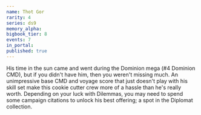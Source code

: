 ```yaml
---
name: Thot Gor
rarity: 4
series: ds9
memory_alpha:
bigbook_tier: 8
events: 7
in_portal:
published: true
---
```


His time in the sun came and went during the Dominion mega (#4 Dominion CMD), but if you didn't have him, then you weren't missing much. An unimpressive base CMD and voyage score that just doesn't play with his skill set make this cookie cutter crew more of a hassle than he's really worth. Depending on your luck with Dilemmas, you may need to spend some campaign citations to unlock his best offering; a spot in the Diplomat collection.
